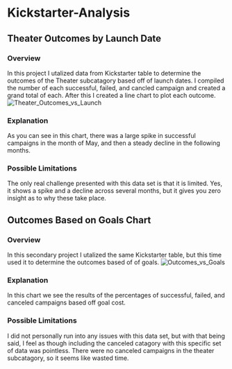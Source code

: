 # Kickstarter-Analysis
## Theater Outcomes by Launch Date
### Overview
In this project I utalized data from Kickstarter table to determine the outcomes of the Theater subcatagory based off of launch dates. I compiled the number of each successful, failed, and cancled campaign and created a grand total of each. After this I created a line chart to plot each outcome.
![Theater_Outcomes_vs_Launch](https://user-images.githubusercontent.com/106495685/173451642-38a73c00-e207-490b-ab8d-c7cfacf5ea89.png)
### Explanation
As you can see in this chart, there was a large spike in successful campaigns in the month of May, and then a steady decline in the following months. 
### Possible Limitations 
The only real challenge presented with this data set is that it is limited. Yes, it shows a spike and a decline across several months, but it gives you zero insight as to why these take place. 

## Outcomes Based on Goals Chart 
### Overview
In this secondary project I utalized the same Kickstarter table, but this time used it to determine the outcomes based of of goals.
![Outcomes_vs_Goals](https://user-images.githubusercontent.com/106495685/173453297-53df47e0-0350-445d-a0e1-5cd18d32a595.png)
### Explanation 
In this chart we see the results of the percentages of successful, failed, and canceled campaigns based off goal cost. 
### Possible Limitations
I did not personally run into any issues with this data set, but with that being said, I feel as though including the canceled catagory with this specific set of data was pointless. There were no canceled campaigns in the theater subcatagory, so it seems like wasted time. 
